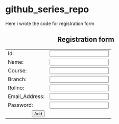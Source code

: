 # github_series_repo
Here i wrote the code for registration form

<html>
<head>
<title>registration form</title>
</head>

<h2 ALIGN="CENTER">Registration form</h2>

<form action="Welcome.html" method="post">
<table border="0" align="center">
<tbody>

<tr>
<td><label for="id">Id: </label></td>
<td><input id="id" maxlength="50" name="name" type="text" /></td>
</tr>

<tr>
<td><label for="name">Name: </label></td>
<td><input id="name" maxlength="50" name="name" type="text" /></td>
</tr>

<tr>
<td><label for="course">Course: </label></td>
<td><input id="course" maxlength="50" name="course" type="text" /></td>
</tr>

<tr>
<td><label for="branch">Branch: </label></td>
<td><input id="branch" maxlength="50" name="branch" type="text" /></td>
</tr>

<tr>
<td><label for="rolln0">Rollno: </label></td>
<td><input id="rollno" maxlength="50" name="rollno" type="text" /></td>
</tr>

<tr>
<td><label for="email">Email_Address:</label></td>
<td><input id="email" maxlength="50" name="email" type="text" /></td>
</tr>

<tr>
<td><label for="password">Password:</label></td>
<td><input id="password" maxlength="50" name="password"
type="password" /></td>
</tr>

<tr>
<td align="right"><input name="Submit" type="Submit" value="Add" /></td>
</tr>

</tbody>
</table>
</form>
</html>

